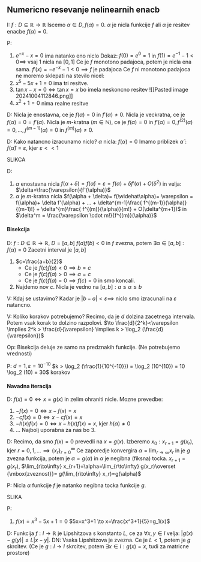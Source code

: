 ## Numericno resevanje nelinearnih enacb

I: $f: D \subseteq \mathbb R \to \mathbb R$
Iscemo $\alpha \in D, f(\alpha)=0$. $\alpha$ je nicla funkcije $f$ ali $\alpha$ je resitev enacbe $f(\alpha)=0$.

P:
1. $e^{-x}-x=0$ ima natanko eno niclo
Dokaz: $f(0)=e^0=1$ in $f(1)=e^{-1}-1 < 0 \implies$ vsaj 1 nicla na $[0,1]$ 
Ce je $f$ monotono padajoca, potem je nicla ena sama.
$f'(x)=-e^{-x}-1 < 0 \implies f$ je padajoca
Ce $f$ ni monotono padajoca ne moremo sklepati na stevilo nicel:
2. $x^5-5x+1=0$ ima tri resitve.
3. $\tan x-x=0 \iff \tan x = x$ bo imela neskoncno resitev
![[Pasted image 20241004112846.png]]
4. $x^2+1 =0$ nima realne resitve

D: Nicla je enostavna, ce je $f(\alpha)=0$ in $f'(\alpha)\neq 0$.
Nicla je veckratna, ce je $f(\alpha)=0 = f'(\alpha)$.
Nicla je $m$-kratna ($m\in\mathbb N$), ce je $f(\alpha)=0$ in $f'(\alpha)=0, f^{(2)}(\alpha)=0,...,f^{(m-1)}(\alpha)=0$ in $f^{(m)}(\alpha)\neq 0$.

D: Kako natancno izracunamo niclo?
$\alpha$ nicla: $f(\alpha)=0$ 
Imamo priblizek $\widehat\alpha: f(\widehat\alpha)=\varepsilon$, kjer $\varepsilon < < 1$ 

SLIKCA

D: 
1. $\alpha$ enostavna nicla
$f(\alpha + \delta)= f(\widehat\alpha)= \varepsilon = f(\alpha)+ \delta f'(\alpha) + O(\delta^2)$ in velja: $\delta=\frac{\varepsilon}{f'(\alpha)}$ 
2. $\alpha$ je $m$-kratna nicla
$f(\alpha + \delta)= f(\widehat\alpha)= \varepsilon = f(\alpha)+ \delta f'(\alpha) + ... + \delta^{m-1}\frac{ f^{(m-1)}(\alpha)}{(m-1)!} + \delta^{m}\frac{ f^{(m)}(\alpha)}{m!} + O(\delta^{m+1})$  in $\delta^m = \frac{\varepsilon \cdot m!}{f^{(m)}(\alpha)}$ 

#### Bisekcija

D: $f: D \subseteq \mathbb R \to \mathbb R$, $D=[a,b]$
$f(a)f(b) < 0$ in $f$ zvezna, potem $\exists\alpha\in [a,b]: f(\alpha) = 0$ 
Zacetni interval je $[a,b]$
1. $c=\frac{a+b}{2}$
	- Ce je $f(c)f(a)<0 \implies b=c$
	- Ce je $f(c)f(a)>0 \implies a = c$
	- Ce je $f(c)f(a)=0 \implies f(c)=0$ in smo koncali.
2. Najdemo nov $c$.
Nicla je vedno na $[a,b]: a \leq \alpha \leq b$ 

V: Kdaj se ustavimo?
Kadar je $|b-a|< \varepsilon \implies$ niclo smo izracunali na $\varepsilon$ natancno.

V: Koliko korakov potrebujemo?
Recimo, da je $d$ dolzina zacetnega intervala. Potem vsak korak to dolzino razpolovi. $\to \frac{d}{2^k}<\varepsilon \implies 2^k > \frac{d}{\varepsilon} \implies k > \log_2 (\frac{d}{\varepsilon})$ 

Op: Bisekcija deluje ze samo na predznakih funkcije. (Ne potrebujemo vrednosti)

P: $d=1, \varepsilon=10^{-10}$ 
$k > \log_2 (\frac{1}{10^{-10}}) = \log_2 (10^{10}) = 10 \log_2 (10) = 30$ korakov

#### Navadna iteracija

D: $f(x)=0 \iff x=g(x)$ in zelim ohraniti nicle.
Mozne prevedbe:
1. $-f(x)=0 \iff x-f(x)=x$
2. $-cf(x)=0 \iff x-cf(x)=x$
3. $-h(x)f(x)=0 \iff x-h(x)f(x)=x$, kjer $h(\alpha)\neq 0$ 
4. ...
Najbolj uporabna za nas bo 3.

D: Recimo, da smo $f(x)=0$ prevedli na $x=g(x)$. Izberemo $x_0: x_{r+1}=g(x_{r}), \mbox{kjer }  r=0,1,... \implies \{x_r\}_{r=0}^{\infty}$
Ce zaporedje konvergira $\alpha=\lim_{r\to\infty}x_r$ in je $g$ zvezna funkcija, potem je $\alpha=g(\alpha)$ in $\alpha$ je negibna (fiksna) tocka.
$x_{r+1}=g(x_r)$, $\lim_{r\to\infty} x_{r+1}=\alpha=\lim_{r\to\infty} g(x_r)\overset {\mbox{zveznost}}= g(\lim_{r\to\infty} x_r)=g(\alpha)$ 

P: Nicla $\alpha$ funkcije $f$ je natanko negibna tocka funkcije $g$.

SLIKA

P:
1. $f(x)=x^3-5x+1=0$
$5x=x^3+1 \to x=\frac{x^3+1}{5}=g_1(x)$ 

D: Funkcija $f: I\to\mathbb R$ je Lipshitzova s konstanto $L$, ce za $\forall x,y\in I$ velja: $|g(x)-g(y)|\leq L |x-y|$.
DN: Vsaka Lipshitzova je zvezna.
Ce je $L<1$, potem je $g$ skrcitev.
(Ce je $g:I\to I$ skrcitev, potem $\exists x\in I: g(x)=x$, tudi za matricne prostore)